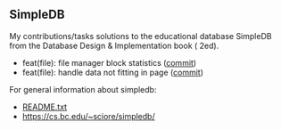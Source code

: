## SimpleDB

My contributions/tasks solutions to the educational database SimpleDB from the Database Design & Implementation book (
2ed).

- feat(file): file manager block
  statistics ([commit](https://github.com/Amr2812/simpledb/commit/4948b9ea0b37703d6af37259be9dc8f18a428d24))
- feat(file): handle data not fitting in
  page ([commit](https://github.com/Amr2812/simpledb/commit/c2e44635a5f48d98e758c0760114e499cce0762e))

For general information about simpledb:

- [README.txt](README.txt)
- https://cs.bc.edu/~sciore/simpledb/